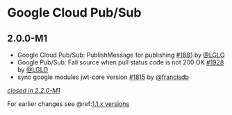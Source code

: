 # Google Cloud Pub/Sub

## 2.0.0-M1

- Google Cloud Pub/Sub: PublishMessage for publishing [#1881](https://github.com/akka/alpakka/pull/1881) by [@LGLO](https://github.com/LGLO)
- Google Pub/Sub: Fail source when pull status code is not 200 OK [#1928](https://github.com/akka/alpakka/pull/1928) by [@LGLO](https://github.com/LGLO)
- sync google modules jwt-core version [#1815](https://github.com/akka/alpakka/pull/1815) by [@francisdb](https://github.com/francisdb)


[*closed in 2.2.0-M1*](https://github.com/akka/alpakka/issues?q=is%3Aclosed+milestone%3A2.0.0-M1+label%3Ap%3Agoogle-cloud-pub-sub)

For earlier changes see @ref:[1.1.x versions](../1.1.x/google-cloud-pub-sub.md)
